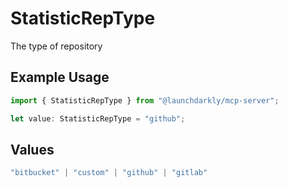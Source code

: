 # StatisticRepType

The type of repository

## Example Usage

```typescript
import { StatisticRepType } from "@launchdarkly/mcp-server";

let value: StatisticRepType = "github";
```

## Values

```typescript
"bitbucket" | "custom" | "github" | "gitlab"
```